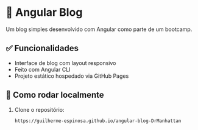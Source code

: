 # 📰 Angular Blog

Um blog simples desenvolvido com Angular como parte de um bootcamp.

## ✅ Funcionalidades

- Interface de blog com layout responsivo
- Feito com Angular CLI
- Projeto estático hospedado via GitHub Pages

## 🚀 Como rodar localmente

1. Clone o repositório:
   ```bash
   https://guilherme-espinosa.github.io/angular-blog-DrManhattan
